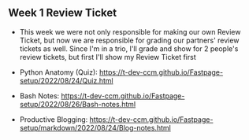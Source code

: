 ## Week 1 Review Ticket 

- This week we were not only responsible for making our own Review Ticket, but now we are responsible for grading our partners' review tickets as well. Since I'm in a trio, I'll grade and show for 2 people's review tickets, but first I'll show my Review Ticket first 


- Python Anatomy (Quiz): https://t-dev-ccm.github.io/Fastpage-setup/2022/08/24/Quiz.html

- Bash Notes: https://t-dev-ccm.github.io/Fastpage-setup/2022/08/26/Bash-notes.html 

- Productive Blogging: https://t-dev-ccm.github.io/Fastpage-setup/markdown/2022/08/24/Blog-notes.html 


